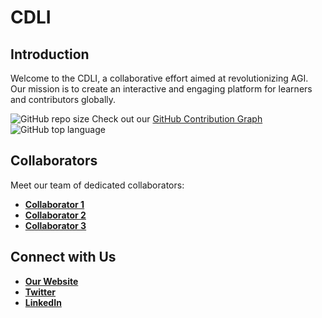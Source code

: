 # CDLI 

## Introduction

Welcome to the CDLI, a collaborative effort aimed at revolutionizing AGI. Our mission is to create an interactive and engaging platform for learners and contributors globally.

![GitHub repo size](https://img.shields.io/github/repo-size/ActualUsername/ActualRepositoryName)
Check out our [GitHub Contribution Graph](https://github.com/users/ActualUsername/contributions)
![GitHub top language](https://img.shields.io/github/languages/top/ActualUsername/ActualRepositoryName)

## Collaborators

Meet our team of dedicated collaborators:

- **[Collaborator 1](https://github.com/themkdemiiir)**
- **[Collaborator 2](https://github.com/Simurgan)**
- **[Collaborator 3](https://github.com/rekurrenzk)**

## Connect with Us

- **[Our Website](http://cdliproject.com/)**
- **[Twitter](https://twitter.com/cdliproject)**
- **[LinkedIn](https://www.linkedin.com/company/cdliproject)**




